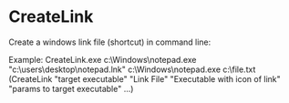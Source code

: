 # CreateLink

Create a windows link file (shortcut) in command line:

Example: CreateLink.exe c:\Windows\notepad.exe "c:\users\desktop\notepad.lnk" c:\Windows\notepad.exe c:\file.txt (CreateLink "target executable" "Link File" "Executable with icon of link" "params to target executable" ...)
